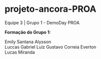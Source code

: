 # projeto-ancora-PROA


Equipe 3 | Grupo 1 - DemoDay PROA

**Formação do Grupo 1:**

Emily Santana
Alysson   
Luccas Gabriel
Luiz
Gustavo Correia
Everton     
Lucas Miranda